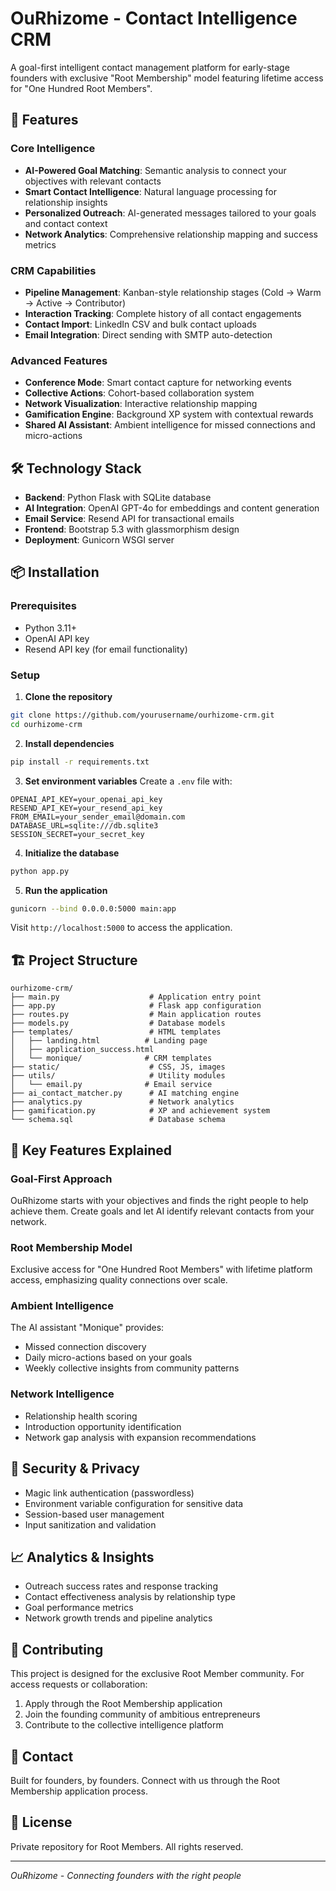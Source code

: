 # OuRhizome - Contact Intelligence CRM

A goal-first intelligent contact management platform for early-stage founders with exclusive "Root Membership" model featuring lifetime access for "One Hundred Root Members".

## 🚀 Features

### Core Intelligence
- **AI-Powered Goal Matching**: Semantic analysis to connect your objectives with relevant contacts
- **Smart Contact Intelligence**: Natural language processing for relationship insights
- **Personalized Outreach**: AI-generated messages tailored to your goals and contact context
- **Network Analytics**: Comprehensive relationship mapping and success metrics

### CRM Capabilities
- **Pipeline Management**: Kanban-style relationship stages (Cold → Warm → Active → Contributor)
- **Interaction Tracking**: Complete history of all contact engagements
- **Contact Import**: LinkedIn CSV and bulk contact uploads
- **Email Integration**: Direct sending with SMTP auto-detection

### Advanced Features
- **Conference Mode**: Smart contact capture for networking events
- **Collective Actions**: Cohort-based collaboration system
- **Network Visualization**: Interactive relationship mapping
- **Gamification Engine**: Background XP system with contextual rewards
- **Shared AI Assistant**: Ambient intelligence for missed connections and micro-actions

## 🛠️ Technology Stack

- **Backend**: Python Flask with SQLite database
- **AI Integration**: OpenAI GPT-4o for embeddings and content generation
- **Email Service**: Resend API for transactional emails
- **Frontend**: Bootstrap 5.3 with glassmorphism design
- **Deployment**: Gunicorn WSGI server

## 📦 Installation

### Prerequisites
- Python 3.11+
- OpenAI API key
- Resend API key (for email functionality)

### Setup

1. **Clone the repository**
```bash
git clone https://github.com/yourusername/ourhizome-crm.git
cd ourhizome-crm
```

2. **Install dependencies**
```bash
pip install -r requirements.txt
```

3. **Set environment variables**
Create a `.env` file with:
```
OPENAI_API_KEY=your_openai_api_key
RESEND_API_KEY=your_resend_api_key
FROM_EMAIL=your_sender_email@domain.com
DATABASE_URL=sqlite:///db.sqlite3
SESSION_SECRET=your_secret_key
```

4. **Initialize the database**
```bash
python app.py
```

5. **Run the application**
```bash
gunicorn --bind 0.0.0.0:5000 main:app
```

Visit `http://localhost:5000` to access the application.

## 🏗️ Project Structure

```
ourhizome-crm/
├── main.py                    # Application entry point
├── app.py                     # Flask app configuration
├── routes.py                  # Main application routes
├── models.py                  # Database models
├── templates/                 # HTML templates
│   ├── landing.html          # Landing page
│   ├── application_success.html
│   └── monique/              # CRM templates
├── static/                    # CSS, JS, images
├── utils/                     # Utility modules
│   └── email.py              # Email service
├── ai_contact_matcher.py      # AI matching engine
├── analytics.py               # Network analytics
├── gamification.py            # XP and achievement system
└── schema.sql                 # Database schema
```

## 🎯 Key Features Explained

### Goal-First Approach
OuRhizome starts with your objectives and finds the right people to help achieve them. Create goals and let AI identify relevant contacts from your network.

### Root Membership Model
Exclusive access for "One Hundred Root Members" with lifetime platform access, emphasizing quality connections over scale.

### Ambient Intelligence
The AI assistant "Monique" provides:
- Missed connection discovery
- Daily micro-actions based on your goals
- Weekly collective insights from community patterns

### Network Intelligence
- Relationship health scoring
- Introduction opportunity identification
- Network gap analysis with expansion recommendations

## 🔐 Security & Privacy

- Magic link authentication (passwordless)
- Environment variable configuration for sensitive data
- Session-based user management
- Input sanitization and validation

## 📈 Analytics & Insights

- Outreach success rates and response tracking
- Contact effectiveness analysis by relationship type
- Goal performance metrics
- Network growth trends and pipeline analytics

## 🤝 Contributing

This project is designed for the exclusive Root Member community. For access requests or collaboration:

1. Apply through the Root Membership application
2. Join the founding community of ambitious entrepreneurs
3. Contribute to the collective intelligence platform

## 📧 Contact

Built for founders, by founders. Connect with us through the Root Membership application process.

## 📄 License

Private repository for Root Members. All rights reserved.

---

*OuRhizome - Connecting founders with the right people*